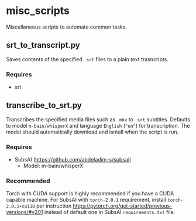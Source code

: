 # misc_scripts
Miscellaneous scripts to automate common tasks.

## srt_to_transcript.py
Saves contents of the specified `.srt` files to a plain text trasncripts.

### Requires
- srt

## transcribe_to_srt.py
Transcribes the specified media files such as `.mkv` to `.srt` subtitles.
Defaults to model `m-bain/whisperX` and language `English` (`"en"`) for transcription.
The model should automatically download and isntall when the script is run.

### Requires
- SubsAI (https://github.com/abdeladim-s/subsai)
  - Model: m-bain/whisperX

### Recommended
Torch with CUDA support is highly recommended if you have a CUDA capable machine. For SubsAI with `torch-2.0.1` requirement, install `torch-2.0.1+cu118` per instruction https://pytorch.org/get-started/previous-versions/#v201 instead of default one in SubsAI `requirements.txt` file.

